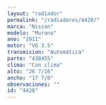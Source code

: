 ```yaml
---
layout: "radiador"
permalink: "/radiadores/4428/"
marca: "Nissan"
modelo: "Murano"
ano: "2011"
motor: "V6 3.5"
transmision: "Automática"
parte: "438455"
clima: "Con clima"
alto: "26 7/16"
ancho: "17 7/8"
observaciones: ""
id: "4428"
---
```


